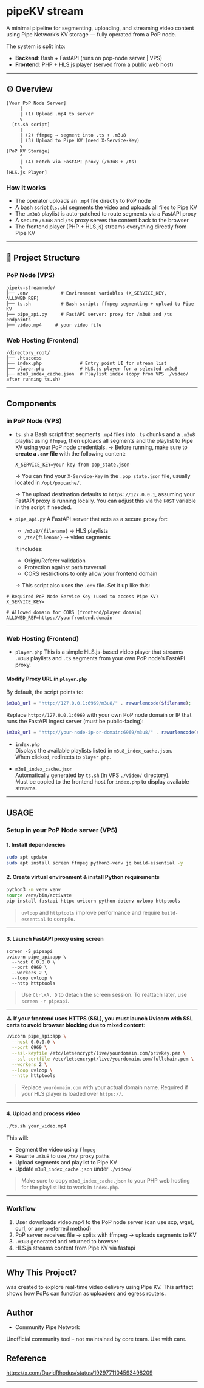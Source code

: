 # pipeKV stream 

A minimal pipeline for segmenting, uploading, and streaming video content using Pipe Network’s KV storage — fully operated from a PoP node.

The system is split into:
- **Backend**: Bash + FastAPI (runs on pop-node server | VPS)
- **Frontend**: PHP + HLS.js player (served from a public web host)

---

## ⚙️ Overview

```
[Your PoP Node Server]
     |
     | (1) Upload .mp4 to server
     v
  [ts.sh script]
     |
     | (2) ffmpeg → segment into .ts + .m3u8
     | (3) Upload to Pipe KV (need X-Service-Key)
     v
[PoP KV Storage]
     ^
     | (4) Fetch via FastAPI proxy (/m3u8 + /ts)
     v
[HLS.js Player]
```

### How it works

- The operator uploads an `.mp4` file directly to PoP node
- A bash script (`ts.sh`) segments the video and uploads all files to Pipe KV
- The `.m3u8` playlist is auto-patched to route segments via a FastAPI proxy
- A secure `/m3u8` and `/ts` proxy serves the content back to the browser
- The frontend player (PHP + HLS.js) streams everything directly from Pipe KV

---

## 📂 Project Structure

### PoP Node (VPS)

```
pipekv-streamnode/
├── .env            # Environment variables (X_SERVICE_KEY, ALLOWED_REF)
├── ts.sh           # Bash script: ffmpeg segmenting + upload to Pipe KV
├── pipe_api.py     # FastAPI server: proxy for /m3u8 and /ts endpoints 
├── video.mp4     # your video file
```
### Web Hosting (Frontend)
```
/directory_root/
├── .htaccess
├── index.php              # Entry point UI for stream list
├── player.php             # HLS.js player for a selected .m3u8
├── m3u8_index_cache.json  # Playlist index (copy from VPS ./video/ after running ts.sh)
```

---

## Components

### in PoP Node (VPS)

* `ts.sh`
  a Bash script that segments `.mp4` files into `.ts` chunks and a `.m3u8` playlist using `ffmpeg`,
  then uploads all segments and the playlist to Pipe KV using your PoP node credentials.
  → Before running, make sure to **create a `.env` file** with the following content:

  ```
  X_SERVICE_KEY=your-key-from-pop_state.json
  ```

  → You can find your `X-Service-Key` in the `.pop_state.json` file, usually located in `/opt/popcache/`.

  → The upload destination defaults to `https://127.0.0.1`, assuming your FastAPI proxy is running locally. You can adjust this via the `HOST` variable in the script if needed.


* `pipe_api.py`
  A FastAPI server that acts as a secure proxy for:

  * `/m3u8/{filename}` → HLS playlists
  * `/ts/{filename}`   → video segments

  It includes:
  * Origin/Referer validation
  * Protection against path traversal
  * CORS restrictions to only allow your frontend domain

  → This script also uses the `.env` file. Set it up like this:

```
# Required PoP Node Service Key (used to access Pipe KV)
X_SERVICE_KEY=

# Allowed domain for CORS (frontend/player domain)
ALLOWED_REF=https://yourfrontend.domain
  ```

---

### Web Hosting (Frontend)

- `player.php` 
This is a simple HLS.js-based video player that streams `.m3u8` playlists and `.ts` segments from your own PoP node’s FastAPI proxy.
#### Modify Proxy URL in `player.php`
By default, the script points to:
```php
$m3u8_url = "http://127.0.0.1:6969/m3u8/" . rawurlencode($filename);
```
Replace `http://127.0.0.1:6969` with your own PoP node domain or IP that runs the FastAPI ingest server (must be public-facing):
```php
$m3u8_url = "http://your-node-ip-or-domain:6969/m3u8/" . rawurlencode($filename);
```

- `index.php`  
  Displays the available playlists listed in `m3u8_index_cache.json`.  
  When clicked, redirects to `player.php`.

- `m3u8_index_cache.json`  
  Automatically generated by `ts.sh` (in VPS `./video/` directory).  
  Must be copied to the frontend host for `index.php` to display available streams.
---


## USAGE

###  Setup in your PoP Node server (VPS)

#### 1. Install dependencies

```bash
sudo apt update
sudo apt install screen ffmpeg python3-venv jq build-essential -y
````

#### 2. Create virtual environment & install Python requirements

```bash
python3 -m venv venv
source venv/bin/activate
pip install fastapi httpx uvicorn python-dotenv uvloop httptools
```
> `uvloop` and `httptools` improve performance and require `build-essential` to compile.

---


#### 3. Launch FastAPI proxy using screen

```bash;
screen -S pipeapi
uvicorn pipe_api:app \
  --host 0.0.0.0 \
  --port 6969 \
  --workers 2 \
  --loop uvloop \
  --http httptools
```

> Use `Ctrl+A, D` to detach the screen session.
> To reattach later, use `screen -r pipeapi`.

---

⚠️ **If your frontend uses HTTPS (SSL), you must launch Uvicorn with SSL certs to avoid browser blocking due to mixed content:**

```bash
uvicorn pipe_api:app \
  --host 0.0.0.0 \
  --port 6969 \
  --ssl-keyfile /etc/letsencrypt/live/yourdomain.com/privkey.pem \
  --ssl-certfile /etc/letsencrypt/live/yourdomain.com/fullchain.pem \
  --workers 2 \
  --loop uvloop \
  --http httptools
```

> Replace `yourdomain.com` with your actual domain name.
> Required if your HLS player is loaded over `https://`.

---

#### 4. Upload and process video

```bash
./ts.sh your_video.mp4
```

This will:

* Segment the video using `ffmpeg`
* Rewrite `.m3u8` to use `/ts/` proxy paths
* Upload segments and playlist to Pipe KV
* Update `m3u8_index_cache.json` under `./video/`

> Make sure to copy `m3u8_index_cache.json` to your PHP web hosting for the playlist list to work in `index.php`.

---

### Workflow

1. User downloads video.mp4 to the PoP node server (can use scp, wget, curl, or any preferred method)
2. PoP server receives file → splits with ffmpeg → uploads segments to KV
3. `.m3u8` generated and returned to browser
4. HLS.js streams content from Pipe KV via fastapi 

---

## Why This Project?
was created to explore real-time video delivery using Pipe KV. This artifact shows how PoPs can function as uploaders and egress routers.


## Author
- Community Pipe Network

Unofficial community tool - not maintained by core team. Use with care.

## Reference
https://x.com/DavidRhodus/status/1929771104593498209

---


